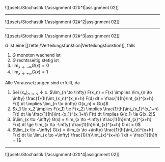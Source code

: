 ![[psets/Stochastik 1/assignment 02#^1|assignment 02]]

---

![[psets/Stochastik 1/assignment 02#^2|assignment 02]]

---

![[psets/Stochastik 1/assignment 02#^3|assignment 02]]

$G$ ist eine [[zettel/Verteilungsfunktion|Verteilungsfunktion]], falls
1. $G$ monoton wachend ist
2. $G$ rechtsseitig stetig ist
3. $\lim_{x \to -\infty} G(x) = 0$
4. $\lim_{x \to +\infty} G(x) = 1$

Alle Voraussetzungen sind erfüllt, da
1. Sei $(x_n)_{n \to \mathbb{N}} \downarrow x$.
	$\lim_{n \to \infty} F(x_n) = F(x) \implies \lim_{n \to \infty} \frac{1}{h}\int_{x_n}^{x_n+h} F(d) dt = \frac{1}{h}\int_{x}^{x+h} F(t) dt \implies \lim_{n \to \infty} G(x_n) = G(x)$
2. $x_1 \le x_2 \implies F(x_1) \le F(x_2) \implies \frac{1}{h}\int_{x_1}^{x_1+h} F(t) dt \le \frac{1}{h}\int_{x_1}^{x_1+h} F(t) dt \implies G(x_1) \le G(x_2)$
3. $\lim_{x \to -\infty} G(x) = \lim_{x \to -\infty} \frac{1}{h}\int_{x}^{x+h} F(x) dt \ge \lim_{x \to -\infty} \frac{1}{h}\int_{x}^{x+h} 0 dt = 0$
4. $\lim_{x \to +\infty} G(x) = \lim_{x \to +\infty} \frac{1}{h}\int_{x}^{x+h} F(x) dt \le \lim_{x \to +\infty} \frac{1}{h}\int_{x}^{x+h} 1 dt = \frac{1}{h}h = 1$

---

![[psets/Stochastik 1/assignment 02#^4|assignment 02]]
